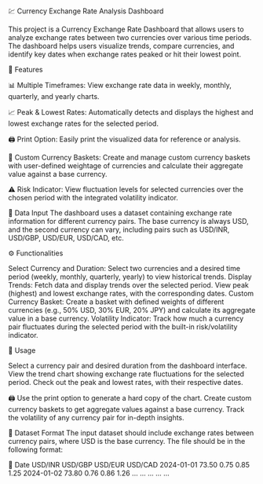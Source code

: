 💹 Currency Exchange Rate Analysis Dashboard

This project is a Currency Exchange Rate Dashboard that allows users to analyze exchange rates between two currencies over various time periods. The dashboard helps users visualize trends, compare currencies, and identify key dates when exchange rates peaked or hit their lowest point.



🚀 Features

📊 Multiple Timeframes: View exchange rate data in weekly, monthly, quarterly, and yearly charts.

📈 Peak & Lowest Rates: Automatically detects and displays the highest and lowest exchange rates for the selected period.

🖨️ Print Option: Easily print the visualized data for reference or analysis.

🧮 Custom Currency Baskets: Create and manage custom currency baskets with user-defined weightage of currencies and calculate their aggregate value against a base currency.

⚠️ Risk Indicator: View fluctuation levels for selected currencies over the chosen period with the integrated volatility indicator.

📄 Data Input
The dashboard uses a dataset containing exchange rate information for different currency pairs. The base currency is always USD, and the second currency can vary, including pairs such as USD/INR, USD/GBP, USD/EUR, USD/CAD, etc.



⚙️ Functionalities

Select Currency and Duration:
Select two currencies and a desired time period (weekly, monthly, quarterly, yearly) to view historical trends.
Display Trends:
Fetch data and display trends over the selected period.
View peak (highest) and lowest exchange rates, with the corresponding dates.
Custom Currency Basket:
Create a basket with defined weights of different currencies (e.g., 50% USD, 30% EUR, 20% JPY) and calculate its aggregate value in a base currency.
Volatility Indicator:
Track how much a currency pair fluctuates during the selected period with the built-in risk/volatility indicator.



🎯 Usage

Select a currency pair and desired duration from the dashboard interface.
View the trend chart showing exchange rate fluctuations for the selected period.
Check out the peak and lowest rates, with their respective dates.

🖨️ Use the print option to generate a hard copy of the chart.
Create custom currency baskets to get aggregate values against a base currency.
Track the volatility of any currency pair for in-depth insights.



📂 Dataset Format
The input dataset should include exchange rates between currency pairs, where USD is the base currency. The file should be in the following format:

📅 Date	USD/INR	USD/GBP	USD/EUR	USD/CAD
2024-01-01	73.50	0.75	0.85	1.25
2024-01-02	73.80	0.76	0.86	1.26
...	...	...	...	...
